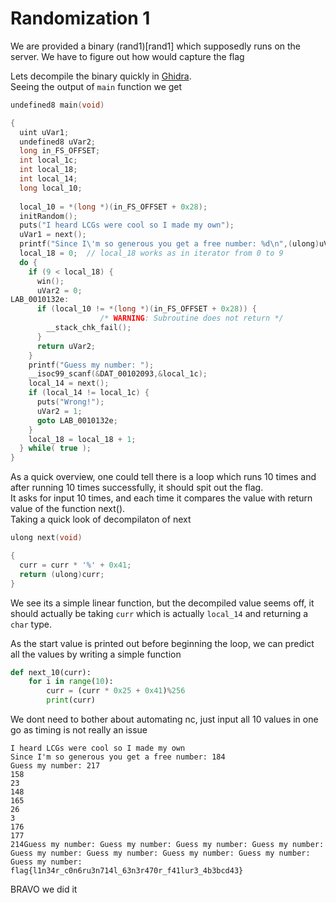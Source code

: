 # Randomization 1

[](Capture.PNG)
We are provided a binary (rand1)[rand1] which supposedly runs on the server. We have to figure out how would capture the flag

Lets decompile the binary quickly in [Ghidra](https://ghidra-sre.org/).  
Seeing the output of `main` function we get
```c
undefined8 main(void)

{
  uint uVar1;
  undefined8 uVar2;
  long in_FS_OFFSET;
  int local_1c;
  int local_18;
  int local_14;
  long local_10;
  
  local_10 = *(long *)(in_FS_OFFSET + 0x28);
  initRandom();
  puts("I heard LCGs were cool so I made my own");
  uVar1 = next();
  printf("Since I\'m so generous you get a free number: %d\n",(ulong)uVar1);
  local_18 = 0;  // local_18 works as in iterator from 0 to 9
  do {
    if (9 < local_18) {
      win();
      uVar2 = 0;
LAB_0010132e:
      if (local_10 != *(long *)(in_FS_OFFSET + 0x28)) {
                    /* WARNING: Subroutine does not return */
        __stack_chk_fail();
      }
      return uVar2;
    }
    printf("Guess my number: ");
    __isoc99_scanf(&DAT_00102093,&local_1c);
    local_14 = next();
    if (local_14 != local_1c) {
      puts("Wrong!");
      uVar2 = 1;
      goto LAB_0010132e;
    }
    local_18 = local_18 + 1;
  } while( true );
}
```

As a quick overview, one could tell there is a loop which runs 10 times and after running 10 times successfully, it should spit out the flag.  
It asks for input 10 times, and each time it compares the value with return value of the function next().  
Taking a quick look of decompilaton of next

```c
ulong next(void)

{
  curr = curr * '%' + 0x41;
  return (ulong)curr;
}

```
We see its a simple linear function, but the decompiled value seems off, it should actually be taking `curr` which is actually `local_14` and returning a `char` type.

As the start value is printed out before beginning the loop, we can predict all the values by writing a simple function

```python
def next_10(curr):
	for i in range(10):
		curr = (curr * 0x25 + 0x41)%256
		print(curr) 
```

We dont need to bother about automating nc, just input all 10 values in one go as timing is not really an issue

```
I heard LCGs were cool so I made my own
Since I'm so generous you get a free number: 184
Guess my number: 217
158
23
148
165
26
3
176
177
214Guess my number: Guess my number: Guess my number: Guess my number: Guess my number: Guess my number: Guess my number: Guess my number: Guess my number:
flag{l1n34r_c0n6ru3n714l_63n3r470r_f41lur3_4b3bcd43}
```
BRAVO we did it
